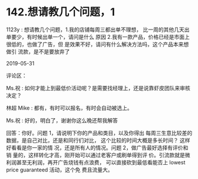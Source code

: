 # 142.想请教几个问题，1

1123y : 想请教几个问题，1.我的店铺每周三都出单不理想， 比一周的其他几天出单要少，有时候出单一个，请问是什么 原因 2.我有一款产品，价格已经是市面上很低的，也做了广告，但 是效果不好，请问有什么解决方法吗，这个产品本来想做引 流款，是不是要放弃了

2019-05-31

评论区：

Ms.祝 : 如何才能上到最低价活动呢？是需要找经理上，还是说靠虾皮团队来审核决定？

林超 Mike : 都有，有时可以报名，有时会自动被选上。

Ms.祝 : 好的，明白了，谢谢你这么晚还帮我解答

回答：你好。问题 1，请说明下你的产品和类目，以及你得出 每周三生意比较差的数据，是自己对比，还是和同行们对比， 这个比较的时间大概是多长时间？ 这样好看看是你一家的情 况，还是所有人的情况。问题 2，做广告最好选择有评价和销 量的，这样转化才高，刚开始可以通过老客户或刷单得到评 价。引流款就是微利润甚至无利润，再开广告烧钱有点浪费， 可以直接砍到最低看能否上 lowest price guaranteed 活动，这个免 费且流量大。